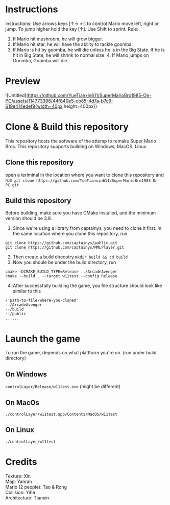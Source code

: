 # Instructions
Instructions:
Use arrows keys [↑→ ←] to control Mario move left, right or jump. To jump
higher hold the key [↑]. Use Shift to sprint. Rule:
1. If Mario hit mushroom, he will grow bigger.
2. If Mario hit star, he will have the ability to tackle goomba.
3. If Mario is hit by goomba, he will die unless he is in the Big State. If he is
hit in Big State, he will shrink to normal size. 4. If Mario jumps on Goomba, Goomba will die.

# Preview
![Untitled](https://github.com/YueTianxin611/SuperMarioBro1985-On-PC/assets/114773396/44f840e5-cb85-4d7a-b7c9-619e414edef9{width=40px height=400px})


# Clone & Build this repository
This repository hosts the software of the attemp to remake Super Mario Bros. This repository supports building on Windows, MacOS, Linux.

## Clone this repository
open a teriminal in the location where you want to clone this repository and run 
`git clone https://github.com/YueTianxin611/SuperMarioBro1985-On-PC.git`

## Build this repository
Before building, make sure you have CMake installed, and the minimum version should be 3.8.
1. Since we're using a library from captainys, you need to clone it first. In the same location where you clone this repository, run 
```
git clone https://github.com/captainys/public.git
git clone https://github.com/captainys/MMLPlayer.git
```
2. Then create a build direcotry 
`mkdir build && cd build`
3. Now you shoule be under the build directory, run
```
cmake -DCMAKE_BUILD_TYPE=Release ../ArcadeAvenger
cmake --build . --target w11test --config Release
```
4. After successfully building the game, you file structure should look like similar to this
```
/'path-to-file-where-you-cloned'
--/ArcadeAvenger
--/build
--/public
......
```

# Launch the game
To run the game, depends on what plattform you're on. (run under build directory)
## On Windows
`controlLayer/Release/w11test.exe` (might be different)
## On MacOs
`./controlLayer/w11test.app/Contents/MacOS/w11test`
## On Linux
`./controlLayer/w11test`


# Credits
Texture: Xin  
Map: Yanran    
Mario (2 people): Tao & Rong  
Collision: Yihe  
Architecture: Tianxin  
